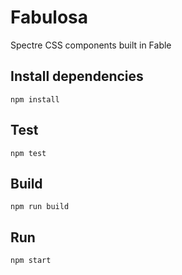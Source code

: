 # Fabulosa

Spectre CSS components built in Fable

## Install dependencies

`npm install`

## Test

`npm test`

## Build

`npm run build`

## Run

`npm start`
